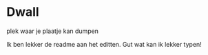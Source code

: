 # Dwall
plek waar je plaatje kan dumpen

Ik ben lekker de readme aan het editten.
Gut wat kan ik lekker typen!

